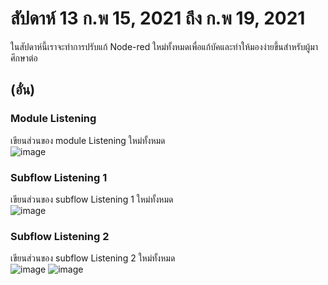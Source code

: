 # สัปดาห์ 13 ก.พ 15, 2021 ถึง ก.พ 19, 2021  
ในสัปดาห์นี้เราจะทำการปรับแก้ Node-red ใหม่ทั้งหมดเพื่อแก้บัคและทำให้มองง่ายขึ้นสำหรับผู้มาศึกษาต่อ  


## (อั๋น)  
### Module Listening   
เขียนส่วนของ module Listening ใหม่ทั้งหมด  
![image](https://user-images.githubusercontent.com/65691345/110543623-22c1cd00-815d-11eb-875f-0d6690b92ede.png)  



### Subflow Listening 1  
เขียนส่วนของ subflow Listening 1 ใหม่ทั้งหมด  
![image](https://user-images.githubusercontent.com/65691345/110543655-2bb29e80-815d-11eb-92c1-faad56298927.png)  


### Subflow Listening 2  
เขียนส่วนของ subflow Listening 2 ใหม่ทั้งหมด  
![image](https://user-images.githubusercontent.com/65691345/110543693-38cf8d80-815d-11eb-8cb3-846c7118867c.png)
![image](https://user-images.githubusercontent.com/65691345/110543704-3e2cd800-815d-11eb-84d2-0baba91c58d6.png)  




